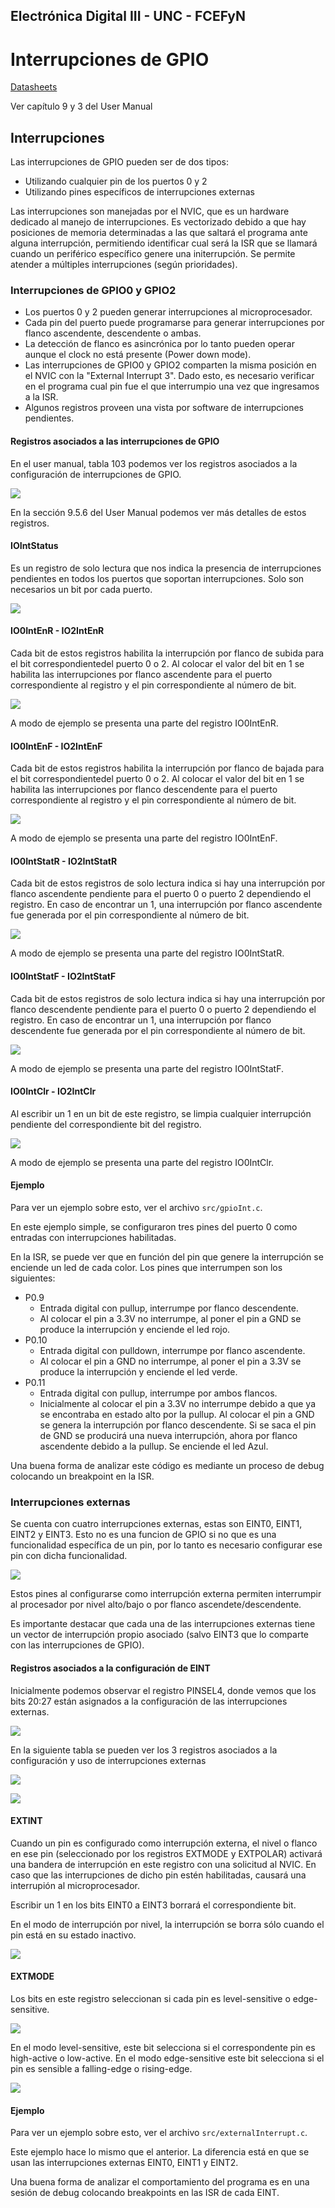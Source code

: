 ## Electrónica Digital III - UNC - FCEFyN

# Interrupciones de GPIO

[Datasheets](https://drive.google.com/drive/folders/10A9xhIxx6ag75GtEwLzxr8pCdP6hR1HC)

Ver capítulo 9 y 3 del User Manual

## Interrupciones

Las interrupciones de GPIO pueden ser de dos tipos:
- Utilizando cualquier pin de los puertos 0 y 2
- Utilizando pines específicos de interrupciones externas

Las interrupciones son manejadas por el NVIC, que es un hardware dedicado al manejo de interrupciones. Es vectorizado debido a que hay posiciones de memoria determinadas a las que saltará el programa ante alguna interrupción, permitiendo identificar cual será la ISR que se llamará cuando un periférico específico genere una initerrupción.
Se permite atender a múltiples interrupciones (según prioridades).

### Interrupciones de GPIO0 y GPIO2
- Los puertos 0 y 2 pueden generar interrupciones al microprocesador.
- Cada pin del puerto puede programarse para generar interrupciones por flanco ascendente, descendente o ambas.
- La detección de flanco es asincrónica por lo tanto pueden operar aunque el clock no está presente (Power down mode).
- Las interrupciones de GPIO0 y GPIO2 comparten la misma posición en el NVIC con la "External Interrupt 3". Dado esto, es necesario verificar en el programa cual pin fue el que interrumpio una vez que ingresamos a la ISR.
- Algunos registros proveen una vista por software de interrupciones pendientes.

#### Registros asociados a las interrupciones de GPIO
En el user manual, tabla 103 podemos ver los registros asociados a la configuración de interrupciones de GPIO.

![](img/1.png)

En la sección 9.5.6 del User Manual podemos ver más detalles de estos registros.

#### IOIntStatus
Es un registro de solo lectura que nos indica la presencia de interrupciones pendientes en todos los puertos que soportan interrupciones. Solo son necesarios un bit por cada puerto.

![](img/2.png)

#### IO0IntEnR - IO2IntEnR
Cada bit de estos registros habilita la interrupción por flanco de subida para el bit correspondientedel puerto 0 o 2.
Al colocar el valor del bit en 1 se habilita las interrupciones por flanco ascendente para el puerto correspondiente al registro y el pin correspondiente al número de bit.

![](img/3.png)

A modo de ejemplo se presenta una parte del registro IO0IntEnR.

#### IO0IntEnF - IO2IntEnF
Cada bit de estos registros habilita la interrupción por flanco de bajada para el bit correspondientedel puerto 0 o 2.
Al colocar el valor del bit en 1 se habilita las interrupciones por flanco descendente para el puerto correspondiente al registro y el pin correspondiente al número de bit.

![](img/4.png)

A modo de ejemplo se presenta una parte del registro IO0IntEnF.

#### IO0IntStatR - IO2IntStatR
Cada bit de estos registros de solo lectura indica si hay una interrupción por flanco ascendente pendiente para el puerto 0 o puerto 2 dependiendo el registro.
En caso de encontrar un 1, una interrupción por flanco ascendente fue generada por el pin correspondiente al número de bit.

![](img/5.png)

A modo de ejemplo se presenta una parte del registro IO0IntStatR.

#### IO0IntStatF - IO2IntStatF
Cada bit de estos registros de solo lectura indica si hay una interrupción por flanco descendente pendiente para el puerto 0 o puerto 2 dependiendo el registro.
En caso de encontrar un 1, una interrupción por flanco descendente fue generada por el pin correspondiente al número de bit.

![](img/6.png)

A modo de ejemplo se presenta una parte del registro IO0IntStatF.

#### IO0IntClr - IO2IntClr
Al escribir un 1 en un bit de este registro, se limpia cualquier interrupción pendiente del correspondiente bit del registro.

![](img/7.png)

A modo de ejemplo se presenta una parte del registro IO0IntClr.

#### Ejemplo 
Para ver un ejemplo sobre esto, ver el archivo `src/gpioInt.c`.

En este ejemplo simple, se configuraron tres pines del puerto 0 como entradas con interrupciones habilitadas. 

En la ISR, se puede ver que en función del pin que genere la interrupción se enciende un led de cada color. Los pines que interrumpen son los siguientes:

- P0.9
    - Entrada digital con pullup, interrumpe por flanco descendente.
    - Al colocar el pin a 3.3V no interrumpe, al poner el pin a GND se produce la interrupción y enciende el led rojo.
- P0.10
    - Entrada digital con pulldown, interrumpe por flanco ascendente.
    - Al colocar el pin a GND no interrumpe, al poner el pin a 3.3V se produce la interrupción y enciende el led verde.
- P0.11
    - Entrada digital con pullup, interrumpe por ambos flancos.
    - Inicialmente al colocar el pin a 3.3V no interrumpe debido a que ya se encontraba en estado alto por la pullup. Al colocar el pin a GND se genera la interrupción por flanco descendente. Si se saca el pin de GND se producirá una nueva interrupción, ahora por flanco ascendente debido a la pullup. Se enciende el led Azul.

Una buena forma de analizar este código es mediante un proceso de debug colocando un breakpoint en la ISR.


### Interrupciones externas
Se cuenta con cuatro interrupciones externas, estas son EINT0, EINT1, EINT2 y EINT3. Esto no es una funcion de GPIO si no que es una funcionalidad específica de un pin, por lo tanto es necesario configurar ese pin con dicha funcionalidad.

![](img/8.png)

Estos pines al configurarse como interrupción externa permiten interrumpir al procesador por nivel alto/bajo o por flanco ascendete/descendente.

Es importante destacar que cada una de las interrupciones externas tiene un vector de interrupción propio asociado (salvo EINT3 que lo comparte con las interrupciones de GPIO).

#### Registros asociados a la configuración de EINT

Inicialmente podemos observar el registro PINSEL4, donde vemos que los bits 20:27 están asignados a la configuración de las interrupciones externas. 

![](img/10.png)

En la siguiente tabla se pueden ver los 3 registros asociados a la configuración y uso de interrupciones externas

![](img/9.png)

![](img/11.png)

#### EXTINT
Cuando un pin es configurado como interrupción externa, el nivel o flanco en ese pin (seleccionado por los registros EXTMODE y EXTPOLAR) activará una bandera de interrupción en este registro con una solicitud al NVIC. En caso que las interrupciones de dicho pin estén habilitadas, causará una interrupión al microprocesador.

Escribir un 1 en los bits EINT0 a EINT3 borrará el correspondiente bit.

En el modo de interrupción por nivel, la interrupción se borra sólo cuando el pin está en su estado inactivo.

![](img/12.png)

#### EXTMODE
Los bits en este registro seleccionan si cada pin es level-sensitive o edge-sensitive.

![](img/13.png)

En el modo level-sensitive, este bit selecciona si el correspondente pin es high-active o low-active. En el modo edge-sensitive este bit selecciona si el pin es sensible a falling-edge o rising-edge.

![](img/14.png)

#### Ejemplo
Para ver un ejemplo sobre esto, ver el archivo `src/externalInterrupt.c`.

Este ejemplo hace lo mismo que el anterior. La diferencia está en que se usan las interrupciones externas EINT0, EINT1 y EINT2.

Una buena forma de analizar el comportamiento del programa es en una sesión de debug colocando breakpoints en las ISR de cada EINT.
